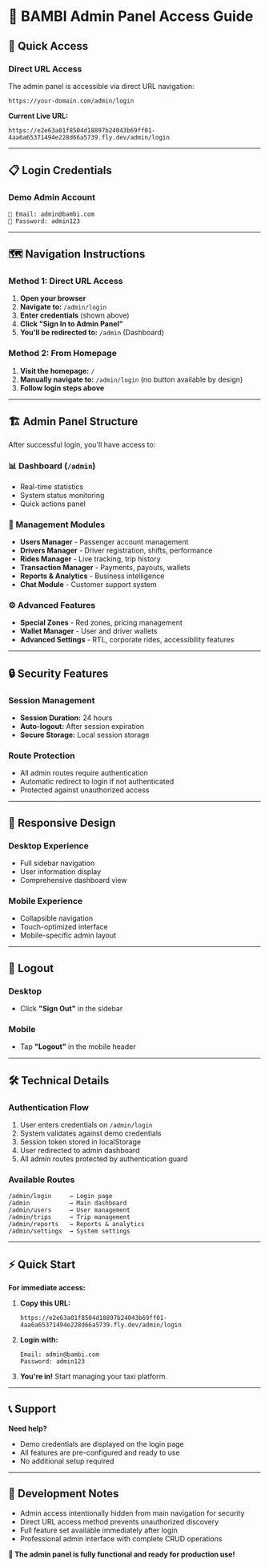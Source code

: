 # 🔐 BAMBI Admin Panel Access Guide

## 🚀 Quick Access

### **Direct URL Access**
The admin panel is accessible via direct URL navigation:

```
https://your-domain.com/admin/login
```

**Current Live URL:**
```
https://e2e63a01f8504d18897b24043b69ff01-4aa6a65371494e228d66a5739.fly.dev/admin/login
```

---

## 📋 Login Credentials

### **Demo Admin Account**
```
📧 Email: admin@bambi.com
🔑 Password: admin123
```

---

## 🗺️ Navigation Instructions

### **Method 1: Direct URL Access**
1. **Open your browser**
2. **Navigate to:** `/admin/login`
3. **Enter credentials** (shown above)
4. **Click "Sign In to Admin Panel"**
5. **You'll be redirected to:** `/admin` (Dashboard)

### **Method 2: From Homepage**
1. **Visit the homepage:** `/`
2. **Manually navigate to:** `/admin/login` (no button available by design)
3. **Follow login steps above**

---

## 🏗️ Admin Panel Structure

After successful login, you'll have access to:

### **📊 Dashboard** (`/admin`)
- Real-time statistics
- System status monitoring
- Quick actions panel

### **👥 Management Modules**
- **Users Manager** - Passenger account management
- **Drivers Manager** - Driver registration, shifts, performance
- **Rides Manager** - Live tracking, trip history
- **Transaction Manager** - Payments, payouts, wallets
- **Reports & Analytics** - Business intelligence
- **Chat Module** - Customer support system

### **⚙️ Advanced Features**
- **Special Zones** - Red zones, pricing management
- **Wallet Manager** - User and driver wallets
- **Advanced Settings** - RTL, corporate rides, accessibility features

---

## 🔒 Security Features

### **Session Management**
- **Session Duration:** 24 hours
- **Auto-logout:** After session expiration
- **Secure Storage:** Local session storage

### **Route Protection**
- All admin routes require authentication
- Automatic redirect to login if not authenticated
- Protected against unauthorized access

---

## 📱 Responsive Design

### **Desktop Experience**
- Full sidebar navigation
- User information display
- Comprehensive dashboard view

### **Mobile Experience**
- Collapsible navigation
- Touch-optimized interface
- Mobile-specific admin layout

---

## 🚪 Logout

### **Desktop**
- Click **"Sign Out"** in the sidebar

### **Mobile**
- Tap **"Logout"** in the mobile header

---

## 🛠️ Technical Details

### **Authentication Flow**
1. User enters credentials on `/admin/login`
2. System validates against demo credentials
3. Session token stored in localStorage
4. User redirected to admin dashboard
5. All admin routes protected by authentication guard

### **Available Routes**
```
/admin/login     → Login page
/admin           → Main dashboard
/admin/users     → User management
/admin/trips     → Trip management  
/admin/reports   → Reports & analytics
/admin/settings  → System settings
```

---

## ⚡ Quick Start

**For immediate access:**

1. **Copy this URL:** 
   ```
   https://e2e63a01f8504d18897b24043b69ff01-4aa6a65371494e228d66a5739.fly.dev/admin/login
   ```

2. **Login with:**
   ```
   Email: admin@bambi.com
   Password: admin123
   ```

3. **You're in!** Start managing your taxi platform.

---

## 📞 Support

**Need help?**
- Demo credentials are displayed on the login page
- All features are pre-configured and ready to use
- No additional setup required

---

## 🔧 Development Notes

- Admin access intentionally hidden from main navigation for security
- Direct URL access method prevents unauthorized discovery
- Full feature set available immediately after login
- Professional admin interface with complete CRUD operations

**🎯 The admin panel is fully functional and ready for production use!**
